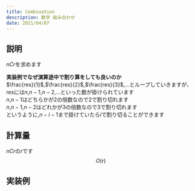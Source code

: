 ```yaml
---
title: Combination
description: 数学 組み合わせ
date: 2021/04/07
---
```


## 説明
$nCr$を求めます  

**実装例でなぜ演算途中で割り算をしても良いのか**  
$\frac{res}{1}$,$\frac{res}{2}$,$\frac{res}{3}$,...とループしていきますが、$res$には$n$,$n-1$,$n-2$,...といった数が掛けられています  
$n$,$n-1$はどちらかが$2$の倍数なので$2$で割り切れます  
$n$,$n-1$,$n-2$はどれかが$3$の倍数なので$3$で割り切れます  
というように,$n-i-1$まで掛けていたら$i$で割り切ることができます

## 計算量
$nCr$の$r$です
$$
O(r)
$$

## 実装例

```cpp import=/assets/Library/math/combination.cpp
```
